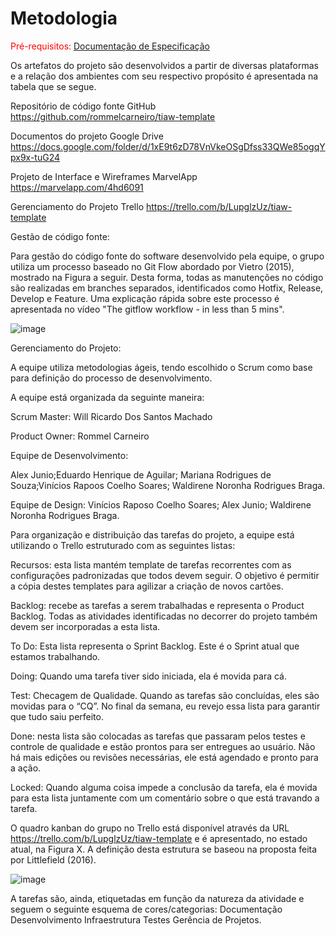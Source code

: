 
# Metodologia

<span style="color:red">Pré-requisitos: <a href="2-Especificação do Projeto.md"> Documentação de Especificação</a></span>


Os artefatos do projeto são desenvolvidos a partir de diversas plataformas e a relação dos ambientes com seu respectivo propósito é apresentada na tabela que se segue. 


Repositório de código fonte
GitHub
https://github.com/rommelcarneiro/tiaw-template

Documentos do projeto
Google Drive
https://docs.google.com/folder/d/1xE9t6zD78VnVkeOSgDfss33QWe85ogqYpx9x-tuG24 

Projeto de Interface e  Wireframes
MarvelApp
https://marvelapp.com/4hd6091 

Gerenciamento do Projeto
Trello
https://trello.com/b/LupglzUz/tiaw-template


Gestão de código fonte:

Para gestão do código fonte do software desenvolvido pela equipe, o grupo utiliza um processo baseado no Git Flow abordado por Vietro (2015), mostrado na Figura a seguir. Desta forma, todas as manutenções no código são realizadas em branches separados, identificados como Hotfix, Release, Develop e Feature. Uma explicação rápida sobre este processo é apresentada no vídeo "The gitflow workflow - in less than 5 mins".


![image](https://user-images.githubusercontent.com/90804896/135941881-1ff7abcd-41ae-4bdf-80ed-195b657b7fd1.png)




Gerenciamento do Projeto:

A equipe utiliza metodologias ágeis, tendo escolhido o Scrum como base para definição do processo de desenvolvimento.

A equipe está organizada da seguinte maneira:

Scrum Master: Will Ricardo Dos Santos Machado

Product Owner: Rommel Carneiro

Equipe de Desenvolvimento:

Alex Junio;Eduardo Henrique de Aguilar; Mariana Rodrigues de Souza;Vinícios Rapoos Coelho Soares; Waldirene Noronha Rodrigues Braga.

Equipe de Design: Vinícios Raposo Coelho Soares; Alex Junio; Waldirene Noronha Rodrigues Braga.


Para organização e distribuição das tarefas do projeto, a equipe está utilizando o Trello estruturado com as seguintes listas: 

Recursos: esta lista mantém template de tarefas recorrentes com as configurações padronizadas que todos devem seguir. O objetivo é permitir a cópia destes templates para agilizar a criação de novos cartões.

Backlog: recebe as tarefas a serem trabalhadas e representa o Product Backlog. Todas as atividades identificadas no decorrer do projeto também devem ser incorporadas a esta lista.

To Do: Esta lista representa o Sprint Backlog. Este é o Sprint atual que estamos trabalhando.

Doing: Quando uma tarefa tiver sido iniciada, ela é movida para cá.

Test: Checagem de Qualidade. Quando as tarefas são concluídas, eles são movidas para o “CQ”. No final da semana, eu revejo essa lista para garantir que tudo saiu perfeito.

Done: nesta lista são colocadas as tarefas que passaram pelos testes e controle de qualidade e estão prontos para ser entregues ao usuário. Não há mais edições ou revisões necessárias, ele está agendado e pronto para a ação.

Locked: Quando alguma coisa impede a conclusão da tarefa, ela é movida para esta lista juntamente com um comentário sobre o que está travando a tarefa.

O quadro kanban do grupo no Trello está disponível através da URL https://trello.com/b/LupglzUz/tiaw-template e é apresentado, no estado atual, na Figura X. A definição desta estrutura se baseou na proposta feita por Littlefield (2016).

![image](https://user-images.githubusercontent.com/90804896/135941902-1cee61c1-7b0f-445b-a12c-518d58c7beb4.png)



A tarefas são, ainda, etiquetadas em função da natureza da atividade e seguem o seguinte esquema de cores/categorias:
Documentação
Desenvolvimento 
Infraestrutura
Testes
Gerência de Projetos.


